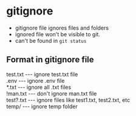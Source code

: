 # gitignore
- gitignore file ignores files and folders 
- ignored file won't be visible to git.
- can't be found in `git status`

## Format in gitignore file

test.txt	--- ignore test.txt file  
.env		--- ignore .env file  
\*.txt		--- ignore all .txt files  
!man.txt	--- don't ignore man.txt file  
test?.txt	--- ignore files like test1.txt, test2.txt, etc  
temp/		--- ignore temp folder  